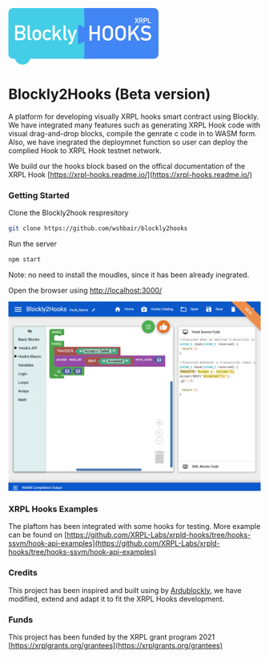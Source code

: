 ![logo](logo.png)
# Blockly2Hooks (Beta version)
 A platform for developing visually XRPL hooks smart contract using Blockly. We have integrated many features such as generating XRPL Hook code with visual drag-and-drop blocks, compile the genrate c code in to WASM form. Also, we have inegrated the deploymnet function so user can deploy the complied Hook to XRPL Hook testnet network.
 
 We build our the hooks block based on the offical documentation of the XRPL Hook [https://xrpl-hooks.readme.io/](https://xrpl-hooks.readme.io/)

### Getting Started 

Clone the Blockly2hook respresitory 

```bash
git clone https://github.com/wshbair/blockly2hooks
```

Run the server
```bash
npm start
```
Note: no need to install the moudles, since it has been already inegrated. 

Open the browser using [http://localhost:3000/](http://localhost:3000/)

![Blockly2Hook]( blockly2hook_shot.png)

### XRPL Hooks Examples
The plaftom has been integrated with some hooks for testing. More example can be found on [https://github.com/XRPL-Labs/xrpld-hooks/tree/hooks-ssvm/hook-api-examples](https://github.com/XRPL-Labs/xrpld-hooks/tree/hooks-ssvm/hook-api-examples)

### Credits
This project has been inspired and built using by [Ardublockly][1], we have modified, extend and adapt it to fit the XRPL Hooks development. 

### Funds
This project has been funded by the XRPL grant program 2021 [https://xrplgrants.org/grantees](https://xrplgrants.org/grantees)


[1]: https://github.com/carlosperate/ardublockly
 
